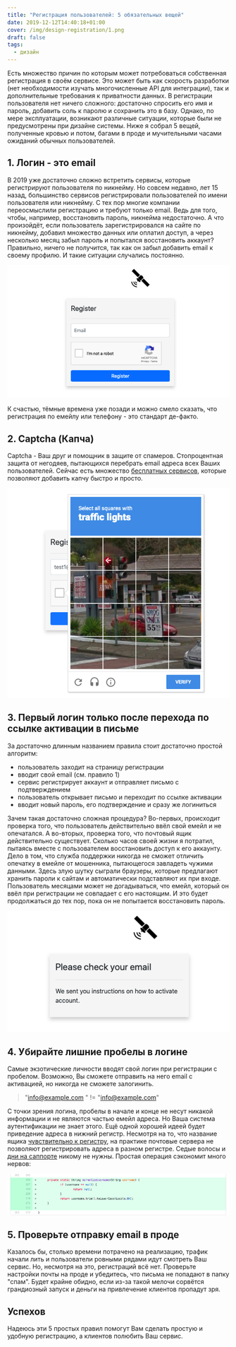 ```yaml
---
title: "Регистрация пользователей: 5 обязательных вещей"
date: 2019-12-12T14:40:18+01:00
cover: /img/design-registration/1.png
draft: false
tags:
  - дизайн
---
```

Есть множество причин по которым может потребоваться собственная регистрация в своём сервисе. Это может быть как скорость разработки (нет необходимости изучать многочисленные API для интеграции), так и дополнительные требования к приватности данных. В регистрации пользователя нет ничего сложного: достаточно спросить его имя и пароль, добавить соль к паролю и сохранить это в базу. Однако, по мере эксплуатации, возникают различные ситуации, которые были не предусмотрены при дизайне системы. Ниже я собрал 5 вещей, полученные кровью и потом, багами в проде и мучительными часами ожиданий обычных пользователей. 

## 1. Логин - это email

В 2019 уже достаточно сложно встретить сервисы, которые регистрируют пользователя по никнейму. Но совсем недавно, лет 15 назад, большинство сервисов регистрировали пользователей по имени пользователя или никнейму. С тех пор многие компании переосмыслили регистрацию и требуют только email. Ведь для того, чтобы, например, восстановить пароль, никнейма недостаточно. А что произойдёт, если пользователь зарегистрировался на сайте по никнейму, добавил множество данных или оплатил доступ, а через несколько месяц забыл пароль и попытался восстановить аккаунт? Правильно, ничего не получится, так как он забыл добавить email к своему профилю. И такие ситуации случались постоянно.

![](/img/design-registration/1.png)

К счастью, тёмные времена уже позади и можно смело сказать, что регистрация по емейлу или телефону - это стандарт де-факто.

## 2. Captcha (Капча)

Captcha - Ваш друг и помощник в защите от спамеров. Стопроцентная защита от негодяев, пытающихся перебрать email адреса всех Ваших пользователей. Сейчас есть множество [бесплатных сервисов](https://www.google.com/recaptcha/intro/v3.html), которые позволяют добавить капчу быстро и просто.

![](/img/design-registration/2.png)

## 3. Первый логин только после перехода по ссылке активации в письме

За достаточно длинным названием правила стоит достаточно простой алгоритм:

- пользователь заходит на страницу регистрации
- вводит свой email (см. правило 1)
- сервис регистрирует аккаунт и отправляет письмо с подтверждением
- пользователь открывает письмо и переходит по ссылке активации
- вводит новый пароль, его подтверждение и сразу же логиниться

Зачем такая достаточно сложная процедура? Во-первых, происходит проверка того, что пользователь действительно ввёл свой емейл и не опечатался. А во-вторых, проверка того, что почтовый ящик действительно существует. Сколько часов своей жизни я потратил, пытаясь вместе с пользователем восстановить доступ к его аккаунту. Дело в том, что служба поддержки никогда не сможет отличить опечатку в емейле от мошенника, пытающегося завладеть чужими данными. Здесь злую шутку сыграли браузеры, которые предлагают хранить пароли к сайтам и автоматически подставляют их при входе. Пользователь месяцами может не догадываться, что емейл, который он ввёл при регистрации не совпадает с его настоящим. И это будет продолжаться до тех пор, пока он не попытается восстановить пароль.

![](/img/design-registration/3.png)

## 4. Убирайте лишние пробелы в логине

Самые экзотические личности вводят свой логин при регистрации с пробелом. Возможно, Вы сможете отправить на него email с активацией, но никогда не сможете залогинить.

> "info@example.com " != "info@example.com"

С точки зрения логина, пробелы в начале и конце не несут никакой информации и не являются частью емейл адреса. Но Ваша система аутентификации не знает этого. Ещё одной хорошей идеей будет приведение адреса в нижний регистр. Несмотря на то, что название ящика [чувствительно к регистру](https://stackoverflow.com/questions/9807909/are-email-addresses-case-sensitive), на практике почтовые сервера не позволяют регистрировать адреса в разном регистре. Седые волосы и [дни на саппорте](https://github.com/dernasherbrezon/r2cloud/issues/72) никому не нужны. Простая операция сэкономит много нервов:

![](/img/design-registration/4.png)

## 5. Проверьте отправку email в проде

Казалось бы, столько времени потрачено на реализацию, трафик начали лить и пользователи ровными рядами идут смотреть Ваш сервис. Но, несмотря на это, регистраций всё нет. Проверьте настройки почты на проде и убедитесь, что письма не попадают в папку "спам". Будет крайне обидно, если из-за такой мелочи сорвётся грандиозный запуск и деньги на привлечение клиентов пропадут зря.

## Успехов

Надеюсь эти 5 простых правил помогут Вам сделать простую и удобную регистрацию, а клиентов полюбить Ваш сервис.